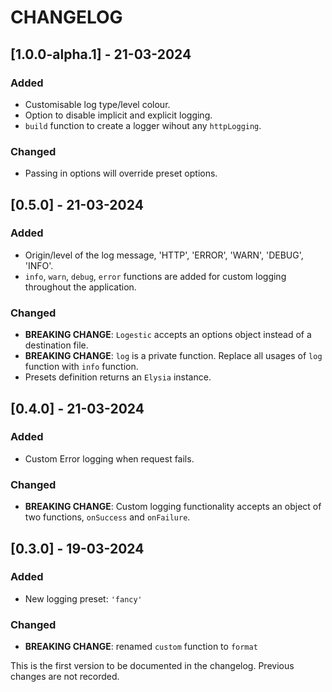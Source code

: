 # CHANGELOG
## [1.0.0-alpha.1] - 21-03-2024
### Added
- Customisable log type/level colour.
- Option to disable implicit and explicit logging.
- `build` function to create a logger wihout any `httpLogging`.

### Changed
- Passing in options will override preset options.

## [0.5.0] - 21-03-2024
### Added
- Origin/level of the log message, 'HTTP', 'ERROR', 'WARN', 'DEBUG', 'INFO'.
- `info`, `warn`, `debug`, `error` functions are added for custom logging throughout the application.

### Changed
- **BREAKING CHANGE**: `Logestic` accepts an options object instead of a destination file.
- **BREAKING CHANGE**: `log` is a private function. Replace all usages of `log` function with `info` function.
- Presets definition returns an `Elysia` instance.

## [0.4.0] - 21-03-2024
### Added
- Custom Error logging when request fails.

### Changed
- **BREAKING CHANGE**: Custom logging functionality accepts an object of two functions, `onSuccess` and `onFailure`.


## [0.3.0] - 19-03-2024
### Added
- New logging preset: `'fancy'`

### Changed
- **BREAKING CHANGE**: renamed `custom` function to `format`

This is the first version to be documented in the changelog. Previous changes are not recorded.